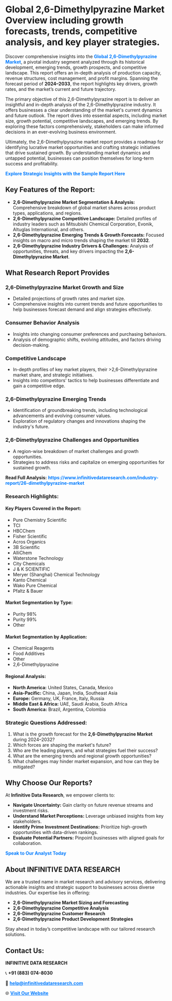 <h1>Global 2,6-Dimethylpyrazine Market Overview including growth forecasts, trends, competitive analysis, and key player strategies.</h1>
<p>
Discover comprehensive insights into the 
<a href="https://www.infinitivedataresearch.com/industry-report/26-dimethylpyrazine-market" rel="dofollow" style="color: #007BFF; text-decoration: none;"><strong>Global 2,6-Dimethylpyrazine Market</strong></a>, a pivotal industry segment analyzed through its historical development, emerging trends, growth prospects, and competitive landscape. This report offers an in-depth analysis of production capacity, revenue structures, cost management, and profit margins. Spanning the forecast period of <strong>2024–2033</strong>, the report highlights key drivers, growth rates, and the market’s current and future trajectory.
</p>
<p>
The primary objective of this 2,6-Dimethylpyrazine report is to deliver an insightful and in-depth analysis of the 2,6-Dimethylpyrazine industry. It offers businesses a clear understanding of the market's current dynamics and future outlook. The report dives into essential aspects, including market size, growth potential, competitive landscapes, and emerging trends. By exploring these factors comprehensively, stakeholders can make informed decisions in an ever-evolving business environment.
</p>
<p>
Ultimately, the 2,6-Dimethylpyrazine market report provides a roadmap for identifying lucrative market opportunities and crafting strategic initiatives that drive sustained growth. By understanding market dynamics and untapped potential, businesses can position themselves for long-term success and profitability.
</p>
<p>
<a href="https://www.infinitivedataresearch.com/request-sample/reportId=104069" style="color: #007BFF; text-decoration: none;"><strong>Explore Strategic Insights with the Sample Report Here</strong></a>
</p>

<h2>Key Features of the Report:</h2>
<ul>
<li><strong>2,6-Dimethylpyrazine Market Segmentation & Analysis:</strong> Comprehensive breakdown of global market shares across product types, applications, and regions.</li>
<li><strong>2,6-Dimethylpyrazine Competitive Landscape:</strong> Detailed profiles of industry leaders such as Mitsubishi Chemical Corporation, Evonik, Altuglas International, and others.</li>
<li><strong>2,6-Dimethylpyrazine Emerging Trends & Growth Forecasts:</strong> Focused insights on macro and micro trends shaping the market till <strong>2032</strong>.</li>
<li><strong>2,6-Dimethylpyrazine Industry Drivers & Challenges:</strong> Analysis of opportunities, threats, and key drivers impacting the <strong>2,6-Dimethylpyrazine Market</strong>.</li>
</ul>

<h2>What Research Report Provides</h2>
<h3>2,6-Dimethylpyrazine Market Growth and Size</h3>
<ul>
<li>Detailed projections of growth rates and market size.</li>
<li>Comprehensive insights into current trends and future opportunities to help businesses forecast demand and align strategies effectively.</li>
</ul>

<h3>Consumer Behavior Analysis</h3>
<ul>
<li>Insights into changing consumer preferences and purchasing behaviors.</li>
<li>Analysis of demographic shifts, evolving attitudes, and factors driving decision-making.</li>
</ul>

<h3>Competitive Landscape</h3>
<ul>
<li>In-depth profiles of key market players, their >2,6-Dimethylpyrazine market share, and strategic initiatives.</li>
<li>Insights into competitors' tactics to help businesses differentiate and gain a competitive edge.</li>
</ul>

<h3>2,6-Dimethylpyrazine Emerging Trends</h3>
<ul>
<li>Identification of groundbreaking trends, including technological advancements and evolving consumer values.</li>
<li>Exploration of regulatory changes and innovations shaping the industry's future.</li>
</ul>

<h3>2,6-Dimethylpyrazine Challenges and Opportunities</h3>
<ul>
<li>A region-wise breakdown of market challenges and growth opportunities.</li>
<li>Strategies to address risks and capitalize on emerging opportunities for sustained growth.</li>
</ul>
<p><strong>Read Full Analysis:</strong> <a href="https://www.infinitivedataresearch.com/industry-report/26-dimethylpyrazine-market" rel="dofollow" style="color: #007BFF; text-decoration: none;"><strong>https://www.infinitivedataresearch.com/industry-report/26-dimethylpyrazine-market</strong></a></p>
<h3>Research Highlights:</h3>
<h4>Key Players Covered in the Report:</h4>
<ul><li>Pure Chemistry Scientific</li><li>TCI</li><li>HBCChem</li><li>Fisher Scientific</li><li>Acros Organics</li><li>3B Scientific</li><li>AlliChem</li><li>Waterstone Technology</li><li>City Chemicals</li><li>J &amp; K SCIENTIFIC</li><li>Meryer (Shanghai) Chemical Technology</li><li>Kanto Chemical</li><li>Wako Pure Chemical</li><li>Pfaltz &amp; Bauer</li></ul>
<h4>Market Segmentation by Type:</h4>
<ul><li>Purity 98%</li><li>Purity 99%</li><li>Other</li></ul>
<h4>Market Segmentation by Application:</h4>
<ul><li>Chemical Reagents</li><li>Food Additives</li><li>Other</li><li>2,6-Dimethylpyrazine</li></ul>

<h4>Regional Analysis:</h4>
<ul>
<li><strong>North America:</strong> United States, Canada, Mexico</li>
<li><strong>Asia-Pacific:</strong> China, Japan, India, Southeast Asia</li>
<li><strong>Europe:</strong> Germany, UK, France, Italy, Russia</li>
<li><strong>Middle East & Africa:</strong> UAE, Saudi Arabia, South Africa</li>
<li><strong>South America:</strong> Brazil, Argentina, Colombia</li>
</ul>

<h3>Strategic Questions Addressed:</h3>
<ol>
<li>What is the growth forecast for the <strong>2,6-Dimethylpyrazine Market</strong> during 2024–2032?</li>
<li>Which forces are shaping the market's future?</li>
<li>Who are the leading players, and what strategies fuel their success?</li>
<li>What are the emerging trends and regional growth opportunities?</li>
<li>What challenges may hinder market expansion, and how can they be mitigated?</li>
</ol>

<h2>Why Choose Our Reports?</h2>
<p>At <strong>Infinitive Data Research</strong>, we empower clients to:</p>
<ul>
<li><strong>Navigate Uncertainty:</strong> Gain clarity on future revenue streams and investment risks.</li>
<li><strong>Understand Market Perceptions:</strong> Leverage unbiased insights from key stakeholders.</li>
<li><strong>Identify Prime Investment Destinations:</strong> Prioritize high-growth opportunities with data-driven rankings.</li>
<li><strong>Evaluate Potential Partners:</strong> Pinpoint businesses with aligned goals for collaboration.</li>
</ul>
<p><a href="https://www.infinitivedataresearch.com/industry-report/26-dimethylpyrazine-market" rel="dofollow" style="color: #007BFF; text-decoration: none;"><strong>Speak to Our Analyst Today</strong></a></p>

<h2>About INFINITIVE DATA RESEARCH</h2>
<p>We are a trusted name in market research and advisory services, delivering actionable insights and strategic support to businesses across diverse industries. Our expertise lies in offering:</p>
<ul>
<li><strong>2,6-Dimethylpyrazine Market Sizing and Forecasting</strong></li>
<li><strong>2,6-Dimethylpyrazine Competitive Analysis</strong></li>
<li><strong>2,6-Dimethylpyrazine Customer Research</strong></li>
<li><strong>2,6-Dimethylpyrazine Product Development Strategies</strong></li>
</ul>
<p>Stay ahead in today’s competitive landscape with our tailored research solutions.</p>

<h2>Contact Us:</h2>
<p><strong>INFINITIVE DATA RESEARCH</strong></p>
<p>📞 <strong>+91 (883) 074-8030</strong></p>
<p>📧 <strong><a href="mailto:help@infinitivedataresearch.com" style="color: #007BFF;">help@infinitivedataresearch.com</a></strong></p>
<p>🌐 <strong><a href="https://www.infinitivedataresearch.com" rel="dofollow" style="color: #007BFF;">Visit Our Website</a></strong></p>